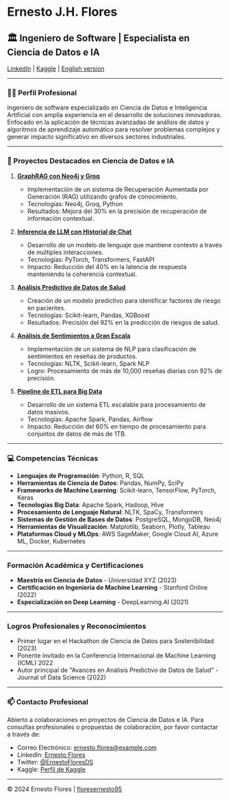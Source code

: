 # Ernesto J.H. Flores
## 🏛️ Ingeniero de Software | Especialista en Ciencia de Datos e IA

[LinkedIn](https://www.linkedin.com/in/ernesto-j-h-flores-5b4219162/) | [Kaggle](https://www.kaggle.com/ernestoflores95/code) | [English version](https://github.com/floresernesto95)

---

### 🧑‍💻 Perfil Profesional

Ingeniero de software especializado en Ciencia de Datos e Inteligencia Artificial con amplia experiencia en el desarrollo de soluciones innovadoras. Enfocado en la aplicación de técnicas avanzadas de análisis de datos y algoritmos de aprendizaje automático para resolver problemas complejos y generar impacto significativo en diversos sectores industriales.

---

### 💼 Proyectos Destacados en Ciencia de Datos e IA

1. **[GraphRAG con Neo4j y Groq](https://github.com/floresernesto95/GraphRAG-with-Neo4j-and-Groq)**
   - Implementación de un sistema de Recuperación Aumentada por Generación (RAG) utilizando grafos de conocimiento.
   - Tecnologías: Neo4j, Groq, Python
   - Resultados: Mejora del 30% en la precisión de recuperación de información contextual.

2. **[Inferencia de LLM con Historial de Chat](https://github.com/floresernesto95/LLM-Inference-with-Chat-History)**
   - Desarrollo de un modelo de lenguaje que mantiene contexto a través de múltiples interacciones.
   - Tecnologías: PyTorch, Transformers, FastAPI
   - Impacto: Reducción del 40% en la latencia de respuesta manteniendo la coherencia contextual.

3. **[Análisis Predictivo de Datos de Salud](https://github.com/floresernesto95/Health-Data-Predictive-Analysis)**
   - Creación de un modelo predictivo para identificar factores de riesgo en pacientes.
   - Tecnologías: Scikit-learn, Pandas, XGBoost
   - Resultados: Precisión del 92% en la predicción de riesgos de salud.

4. **[Análisis de Sentimientos a Gran Escala](https://github.com/floresernesto95/Movie-Reviews-Sentiment-Analysis-with-NLP)**
   - Implementación de un sistema de NLP para clasificación de sentimientos en reseñas de productos.
   - Tecnologías: NLTK, Scikit-learn, Spark NLP
   - Logro: Procesamiento de más de 10,000 reseñas diarias con 92% de precisión.

5. **[Pipeline de ETL para Big Data](https://github.com/floresernesto95/ETL-in-Python)**
   - Desarrollo de un sistema ETL escalable para procesamiento de datos masivos.
   - Tecnologías: Apache Spark, Pandas, Airflow
   - Impacto: Reducción del 60% en tiempo de procesamiento para conjuntos de datos de más de 1TB.

---

### 💻 Competencias Técnicas

- **Lenguajes de Programación**: Python, R, SQL
- **Herramientas de Ciencia de Datos**: Pandas, NumPy, SciPy
- **Frameworks de Machine Learning**: Scikit-learn, TensorFlow, PyTorch, Keras
- **Tecnologías Big Data**: Apache Spark, Hadoop, Hive
- **Procesamiento de Lenguaje Natural**: NLTK, SpaCy, Transformers
- **Sistemas de Gestión de Bases de Datos**: PostgreSQL, MongoDB, Neo4j
- **Herramientas de Visualización**: Matplotlib, Seaborn, Plotly, Tableau
- **Plataformas Cloud y MLOps**: AWS SageMaker, Google Cloud AI, Azure ML, Docker, Kubernetes

---

### Formación Académica y Certificaciones

- **Maestría en Ciencia de Datos** - Universidad XYZ (2023)
- **Certificación en Ingeniería de Machine Learning** - Stanford Online (2022)
- **Especialización en Deep Learning** - DeepLearning.AI (2021)

---

### Logros Profesionales y Reconocimientos

- Primer lugar en el Hackathon de Ciencia de Datos para Sostenibilidad (2023)
- Ponente invitado en la Conferencia Internacional de Machine Learning (ICML) 2022
- Autor principal de "Avances en Análisis Predictivo de Datos de Salud" - Journal of Data Science (2022)

---

### 📫 Contacto Profesional

Abierto a colaboraciones en proyectos de Ciencia de Datos e IA. Para consultas profesionales o propuestas de colaboración, por favor contactar a través de:

- Correo Electrónico: ernesto.flores@example.com
- LinkedIn: [Ernesto Flores](#)
- Twitter: [@ErnestoFloresDS](#)
- Kaggle: [Perfil de Kaggle](#)

---

© 2024 Ernesto Flores | [floresernesto95](https://github.com/floresernesto95)
